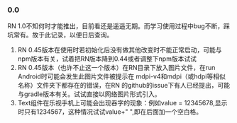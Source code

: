 ### 0.0 
  RN 1.0不知何时才能推出，目前看还是遥遥无期。而学习使用过程中bug不断，踩坑常有。故于此记录，以便日后查询。

1. RN 0.45版本在使用时若初始化后没有做其他改变时不能正常启动，可能与npm版本有关，试着把RN版本降到0.44或者调整下npm版本试试
2. RN 0.45版本（也许不止这一个版本）在RN目录下放入图片文件，在run Android时可能会发生此图片文件被提示在 mdpi-v4和mdpi（或hdpi等相似名称）文件夹下都存在的错误，在RN 的github的issue下有人已经提出，可能与gradle版本有关。试试直接以网络图片形式引入。
3. Text组件在乐视手机上可能会出现吞字的现象：例如value = 12345678,显示时只有1234567，这种情况试试value+" ",即在后面加一个空白格。
